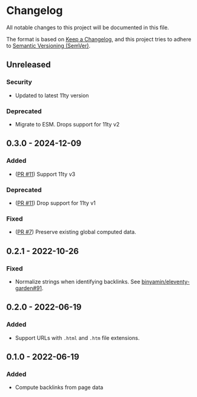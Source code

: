# Changelog

All notable changes to this project will be documented in this file.

The format is based on [Keep a Changelog](https://keepachangelog.com/en/1.0.0/),
and this project tries to adhere to
[Semantic Versioning (SemVer)](https://semver.org/spec/v2.0.0.html).

<!--
    **Added** for new features.
    **Changed** for changes in existing functionality.
    **Deprecated** for soon-to-be removed features.
    **Removed** for now removed features.
    **Fixed** for any bug fixes.
    **Security** in case of vulnerabilities.
 -->

## Unreleased

### Security

- Updated to latest 11ty version

### Deprecated

- Migrate to ESM. Drops support for 11ty v2

## 0.3.0 - 2024-12-09

### Added

- ([PR #11](https://github.com/binyamin/eleventy-plugin-backlinks/pull/11))
  Support 11ty v3

### Deprecated

- ([PR #11](https://github.com/binyamin/eleventy-plugin-backlinks/pull/11)) Drop
  support for 11ty v1

### Fixed

- ([PR #7](https://github.com/binyamin/eleventy-plugin-backlinks/pull/7))
  Preserve existing global computed data.

## 0.2.1 - 2022-10-26

### Fixed

- Normalize strings when identifying backlinks. See
  [binyamin/eleventy-garden#91](https://github.com/binyamin/eleventy-garden/pull/91).

## 0.2.0 - 2022-06-19

### Added

- Support URLs with `.html` and `.htm` file extensions.

## 0.1.0 - 2022-06-19

### Added

- Compute backlinks from page data
